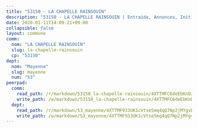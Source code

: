 ```yaml
---
title: "53150 - LA CHAPELLE RAINSOUIN"
description: "53150 - LA CHAPELLE RAINSOUIN | Entraide, Annonces, Initiatives"
date: 2020-01-11T14:09:21+09:00
collapsible: false
layout: commune
comm:
  nom: "LA CHAPELLE RAINSOUIN"
  slug: la-chapelle-rainsouin
  cp: "53150"
dept:
  nom: "Mayenne"
  slug: mayenne
  num: "53"
peerpad:
  comm:
    read_path: /r/markdown/53150_la-chapelle-rainsouin/4XTTMFC6deEbKnDz888Ge5QAk7G2sfpZTbz66DWa4XskmGA8T
    write_path: /w/markdown/53150_la-chapelle-rainsouin/4XTTMFC6deEbKnDz888Ge5QAk7G2sfpZTbz66DWa4XskmGA8T-K3TgUEpx31ntAJKYrVaFvk2MffsA4EA9vZW8zmvJoiiDezBTeyQ2MmCCALikgFC1Wae3vEZR6MSSWsRHtrLjbKDMKtGdkvTsCnsZdSzKDwcm7FNzZfvrVZZuYiErqo6g5TF3HGZq
  dept:
    read_path: /r/markdown/53_mayenne/4XTTMF933UK1cVtse5mq4qQ7Np2jMYgvbp6qouY9MWyoeWY43
    write_path: /w/markdown/53_mayenne/4XTTMF933UK1cVtse5mq4qQ7Np2jMYgvbp6qouY9MWyoeWY43-K3TgUcgqTBNoSTxPqkZ94HV7ydPjBnvnBue9tEiK9jakhdXjxdo4Br4iK1oa2CDh4yEVWX1tFyjU9wvcKRuNLDocpAE5TJXkqSv2docSVtfLpqmkB6Zf1obqgGj7oAqY4ytCV5Es
---
```


